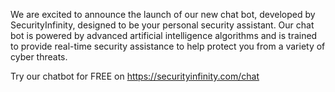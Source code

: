 We are excited to announce the launch of our new chat bot, developed by SecurityInfinity, designed to be your personal security assistant. Our chat bot is powered by advanced artificial intelligence algorithms and is trained to provide real-time security assistance to help protect you from a variety of cyber threats.

Try our chatbot for FREE on https://securityinfinity.com/chat

